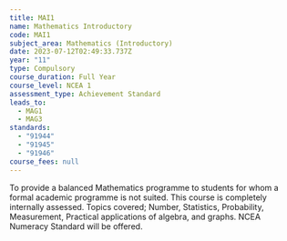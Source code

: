 ```yaml
---
title: MAI1
name: Mathematics Introductory
code: MAI1
subject_area: Mathematics (Introductory)
date: 2023-07-12T02:49:33.737Z
year: "11"
type: Compulsory
course_duration: Full Year
course_level: NCEA 1
assessment_type: Achievement Standard
leads_to:
  - MAG1
  - MAG3
standards:
  - "91944"
  - "91945"
  - "91946"
course_fees: null
---
```

To provide a balanced Mathematics programme to students for whom a formal academic programme is not suited. This course is completely internally assessed. Topics covered; Number, Statistics, Probability, Measurement, Practical applications of algebra, and graphs. NCEA Numeracy Standard will be offered.
